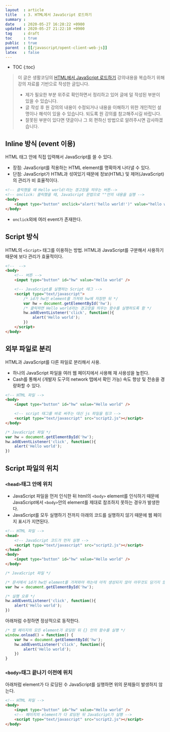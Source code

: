 ```yaml
---
layout  : article
title   : 3. HTML에서 JavaScript 로드하기
summary : 
date    : 2020-05-27 16:28:22 +0900
updated : 2020-05-27 21:22:10 +0900
tag     : draft
toc     : true
public  : true
parent  : [[/javascript/opent-client-web-js]]
latex   : false
---
```

* TOC
{:toc}

> 이 글은 생활코딩의 [HTML에서 JavaScript 로드하기](https://opentutorials.org/course/1375/6620) 강의내용을 복습하기 위해 강의 자료를 기반으로 작성한 글입니다.
>
> * 제가 필요한 부분 위주로 확인하면서 정리하고 있어 글에 덜 작성된 부분이 있을 수 있습니다.
> * 글 작성 후 원 강의의 내용이 수정되거나 내용을 이해하기 위한 개인적인 설명이나 해석이 있을 수 있습니다. 되도록 원 강의를 참고해주시길 바랍니다.
> * 잘못된 부분이 있다면 댓글이나 그 외 편하신 방법으로 알려주시면 감사하겠습니다.

## Inline 방식 (event 이용)

HTML 태그 안에 직접 입력해서 JavaScript를 쓸 수 있다.

* 장점: JavaScript를 적용하는 HTML element를 명확하게 나타낼 수 있다.
* 단점: JavaScript가 HTML과 섞여있기 때문에 정보(HTML) 및 제어(JavaScript)의 관리가 비 효율적이다.

```html
<!-- 클릭했을 때 Hello world!라는 경고창을 띄우는 버튼-->
<!-- onclick: 클릭했을 때, JavaScript 문법으로 ""안의 내용을 실행 -->
<body>
    <input type="button" onclick="alert('hello world!')" value="hello world">
</body>
```

* `onclick`외에 여러 event가 존재한다.

## Script 방식

HTML의 `<Script>` 태그를 이용하는 방법. HTML과 JavaScript를 구분해서 사용하기 때문에 보다 관리가 효율적이다.

```html
<!--  -->
<body>
    <!-- 버튼 -->
    <input type="button" id="hw" value="Hello world" />

    <!-- JavaScript를 실행하는 Script 태그 -->
    <script type="text/javascript">
        /* id가 hw인 element를 가져와 hw에 저장한 뒤 */
        var hw = document.getElementById('hw');
        /* 클릭하면 Hello world라는 경고창을 띄우는 함수를 실행하도록 함 */
        hw.addEventListener('click', function(){
            alert('Hello world');
        })
    </script>
</body>
```

## 외부 파일로 분리

HTML과 JavaScript를 다른 파일로 분리해서 사용.

* 하나의 JavaScript 파일을 여러 웹 페이지에서 사용해 재 사용성을 높힌다.
* Cash를 통해서 (개발자 도구의 network 탭에서 확인 가능) 속도 향상 및 전송을 경량화할 수 있다.

```html
<!-- HTML 파일 -->
<body>
    <input type="button" id="hw" value="Hello world" />

    <!-- script 태그를 바로 써주는 대신 js 파일을 링크 -->
    <script type="text/javascript" src="script2.js"></script>
</body>
```

```js
/* JavaScript 파일 */
var hw = document.getElementById('hw');
hw.addEventListener('click', function(){
    alert('Hello world');
})
```

## Script 파일의 위치

### `<head>`태그 안에 위치

* JavaScript 파일을 먼저 인식한 뒤 html의 `<body>` element를 인식하기 때문에 JavaScript에서 `<body>`안의 element를 제대로 참조하지 못하는 경우가 발생한다.
* JavaScript를 모두 실행하기 전까지 아래의 코드를 실행하지 않기 때문에 웹 페이지 표시가 지연된다.

```html
<!-- HTML 파일 -->
<head>
    <!-- JavaScript 코드가 먼저 실행 -->
    <script type="text/javascript" src="script2.js"></script>
</head>
<body>
    <input type="button" id="hw" value="Hello world" />
</body>
```

```js
/* JavaScript 파일 */

/* 문서에서 id가 hw인 element를 가져와야 하는데 아직 생성되지 않아 아무것도 담기지 않음 */
var hw = document.getElementById('hw');

/* 실행 오류 */
hw.addEventListener('click', function(){
    alert('Hello world');
})
```

아래처럼 수정하면 정상적으로 동작한다.

```js
/* 웹 페이지의 모든 element가 로딩된 뒤 {} 안의 함수를 실행 */
window.onload() = function() {
    var hw = document.getElementById('hw');
    hw.addEventListener('click', function(){
        alert('Hello world');
    })
}
```

### `<body>`태그 끝나기 이전에 위치

아래처럼 element가 다 로딩된 수 JavaScript를 실행하면 위의 문제들이 발생하지 않는다.

```html
<!-- HTML 파일 -->
<body>
    <input type="button" id="hw" value="Hello world" />
    <!-- 페이지의 element가 다 로딩된 뒤 JavaScript가 실행 -->
    <script type="text/javascript" src="script2.js"></script>
</body>
```
